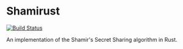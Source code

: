 Shamirust
=========

[![Build Status](https://travis-ci.org/GoldenBadger/shamirust.svg?branch=master)](https://travis-ci.org/GoldenBadger/shamirust)

An implementation of the Shamir's Secret Sharing algorithm in Rust.
